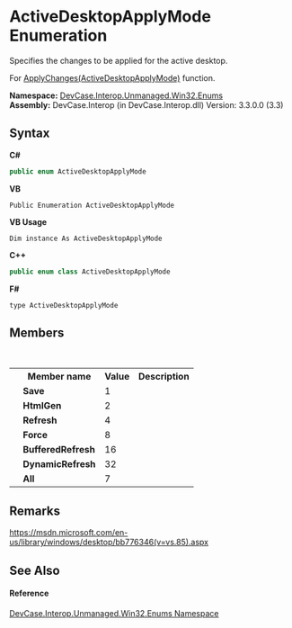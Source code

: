 # ActiveDesktopApplyMode Enumeration
 

Specifies the changes to be applied for the active desktop. 

 For <a href="M_DevCase_Interop_Unmanaged_Win32_Interfaces_IActiveDesktop_ApplyChanges">ApplyChanges(ActiveDesktopApplyMode)</a> function.

**Namespace:**&nbsp;<a href="N_DevCase_Interop_Unmanaged_Win32_Enums">DevCase.Interop.Unmanaged.Win32.Enums</a><br />**Assembly:**&nbsp;DevCase.Interop (in DevCase.Interop.dll) Version: 3.3.0.0 (3.3)

## Syntax

**C#**<br />
``` C#
public enum ActiveDesktopApplyMode
```

**VB**<br />
``` VB
Public Enumeration ActiveDesktopApplyMode
```

**VB Usage**<br />
``` VB Usage
Dim instance As ActiveDesktopApplyMode
```

**C++**<br />
``` C++
public enum class ActiveDesktopApplyMode
```

**F#**<br />
``` F#
type ActiveDesktopApplyMode
```


## Members
&nbsp;<table><tr><th></th><th>Member name</th><th>Value</th><th>Description</th></tr><tr><td /><td target="F:DevCase.Interop.Unmanaged.Win32.Enums.ActiveDesktopApplyMode.Save">**Save**</td><td>1</td><td /></tr><tr><td /><td target="F:DevCase.Interop.Unmanaged.Win32.Enums.ActiveDesktopApplyMode.HtmlGen">**HtmlGen**</td><td>2</td><td /></tr><tr><td /><td target="F:DevCase.Interop.Unmanaged.Win32.Enums.ActiveDesktopApplyMode.Refresh">**Refresh**</td><td>4</td><td /></tr><tr><td /><td target="F:DevCase.Interop.Unmanaged.Win32.Enums.ActiveDesktopApplyMode.Force">**Force**</td><td>8</td><td /></tr><tr><td /><td target="F:DevCase.Interop.Unmanaged.Win32.Enums.ActiveDesktopApplyMode.BufferedRefresh">**BufferedRefresh**</td><td>16</td><td /></tr><tr><td /><td target="F:DevCase.Interop.Unmanaged.Win32.Enums.ActiveDesktopApplyMode.DynamicRefresh">**DynamicRefresh**</td><td>32</td><td /></tr><tr><td /><td target="F:DevCase.Interop.Unmanaged.Win32.Enums.ActiveDesktopApplyMode.All">**All**</td><td>7</td><td /></tr></table>

## Remarks
<a href="https://msdn.microsoft.com/en-us/library/windows/desktop/bb776346(v=vs.85).aspx" target="_blank">https://msdn.microsoft.com/en-us/library/windows/desktop/bb776346(v=vs.85).aspx</a>

## See Also


#### Reference
<a href="N_DevCase_Interop_Unmanaged_Win32_Enums">DevCase.Interop.Unmanaged.Win32.Enums Namespace</a><br />